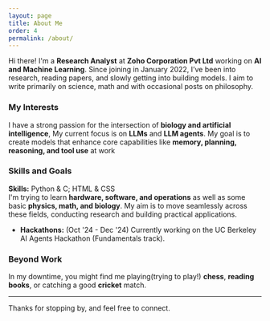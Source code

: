 ```yaml
---
layout: page
title: About Me
order: 4
permalink: /about/
---
```

Hi there! I'm a **Research Analyst** at **Zoho Corporation Pvt Ltd** working on **AI and Machine Learning**. Since joining in January 2022, I’ve been into research, reading papers, and slowly getting into building models. I aim to write primarily on science, math and with occasional posts on philosophy. 

### My Interests
I have a strong passion for the intersection of **biology and artificial intelligence**, My current focus is on **LLMs** and **LLM agents**. My goal is to create models that enhance core capabilities like **memory, planning, reasoning, and tool use** at work

### Skills and Goals
**Skills:**  Python & C; HTML & CSS<br>
I'm trying to learn **hardware, software, and operations** as well as some basic **physics, math, and biology**. My aim is to move seamlessly across these fields, conducting research and building practical applications.

- **Hackathons:** (Oct '24 - Dec '24) Currently working on the UC Berkeley AI Agents Hackathon (Fundamentals track).

### Beyond Work
In my downtime, you might find me playing(trying to play!) **chess**, **reading books**, or catching a good **cricket** match.

---

Thanks for stopping by, and feel free to connect.
